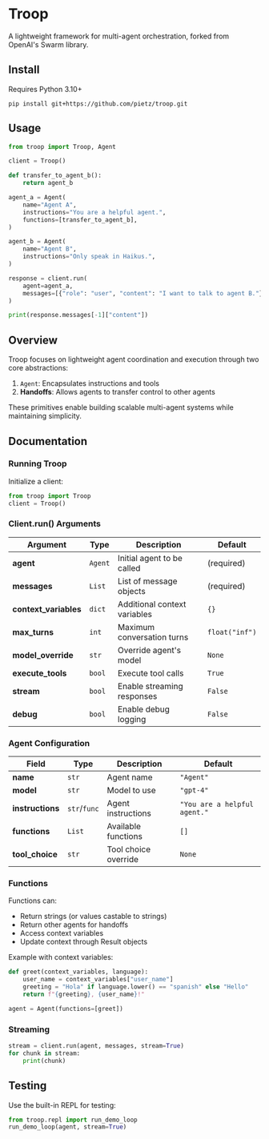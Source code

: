 # Troop

A lightweight framework for multi-agent orchestration, forked from OpenAI's Swarm library.

## Install

Requires Python 3.10+

```shell
pip install git+https://github.com/pietz/troop.git
```

## Usage

```python
from troop import Troop, Agent

client = Troop()

def transfer_to_agent_b():
    return agent_b

agent_a = Agent(
    name="Agent A",
    instructions="You are a helpful agent.",
    functions=[transfer_to_agent_b],
)

agent_b = Agent(
    name="Agent B",
    instructions="Only speak in Haikus.",
)

response = client.run(
    agent=agent_a,
    messages=[{"role": "user", "content": "I want to talk to agent B."}],
)

print(response.messages[-1]["content"])
```

## Overview

Troop focuses on lightweight agent coordination and execution through two core abstractions:

1. `Agent`: Encapsulates instructions and tools
2. **Handoffs**: Allows agents to transfer control to other agents

These primitives enable building scalable multi-agent systems while maintaining simplicity.

## Documentation

### Running Troop

Initialize a client:

```python
from troop import Troop
client = Troop()
```

### Client.run() Arguments

| Argument | Type | Description | Default |
|----------|------|-------------|----------|
| **agent** | `Agent` | Initial agent to be called | (required) |
| **messages** | `List` | List of message objects | (required) |
| **context_variables** | `dict` | Additional context variables | `{}` |
| **max_turns** | `int` | Maximum conversation turns | `float("inf")` |
| **model_override** | `str` | Override agent's model | `None` |
| **execute_tools** | `bool` | Execute tool calls | `True` |
| **stream** | `bool` | Enable streaming responses | `False` |
| **debug** | `bool` | Enable debug logging | `False` |

### Agent Configuration

| Field | Type | Description | Default |
|-------|------|-------------|----------|
| **name** | `str` | Agent name | `"Agent"` |
| **model** | `str` | Model to use | `"gpt-4"` |
| **instructions** | `str`/`func` | Agent instructions | `"You are a helpful agent."` |
| **functions** | `List` | Available functions | `[]` |
| **tool_choice** | `str` | Tool choice override | `None` |

### Functions

Functions can:
- Return strings (or values castable to strings)
- Return other agents for handoffs
- Access context variables
- Update context through Result objects

Example with context variables:

```python
def greet(context_variables, language):
    user_name = context_variables["user_name"]
    greeting = "Hola" if language.lower() == "spanish" else "Hello"
    return f"{greeting}, {user_name}!"

agent = Agent(functions=[greet])
```

### Streaming

```python
stream = client.run(agent, messages, stream=True)
for chunk in stream:
    print(chunk)
```

## Testing

Use the built-in REPL for testing:

```python
from troop.repl import run_demo_loop
run_demo_loop(agent, stream=True)
